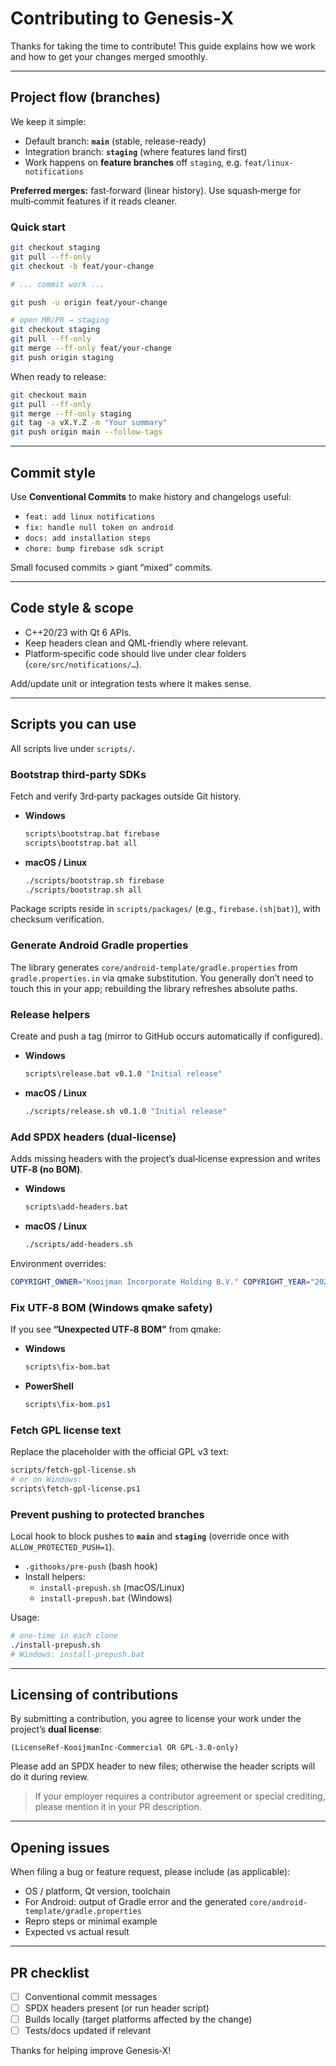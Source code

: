 # Contributing to Genesis‑X

Thanks for taking the time to contribute! This guide explains how we work and how to get your changes merged smoothly.

---

## Project flow (branches)

We keep it simple:

- Default branch: **`main`** (stable, release-ready)
- Integration branch: **`staging`** (where features land first)
- Work happens on **feature branches** off `staging`, e.g. `feat/linux-notifications`

**Preferred merges:** fast‑forward (linear history). Use squash‑merge for multi‑commit features if it reads cleaner.

### Quick start
```bash
git checkout staging
git pull --ff-only
git checkout -b feat/your-change

# ... commit work ...

git push -u origin feat/your-change

# open MR/PR → staging
git checkout staging
git pull --ff-only
git merge --ff-only feat/your-change
git push origin staging
```

When ready to release:
```bash
git checkout main
git pull --ff-only
git merge --ff-only staging
git tag -a vX.Y.Z -m "Your summary"
git push origin main --follow-tags
```

---

## Commit style

Use **Conventional Commits** to make history and changelogs useful:

- `feat: add linux notifications`
- `fix: handle null token on android`
- `docs: add installation steps`
- `chore: bump firebase sdk script`

Small focused commits > giant “mixed” commits.

---

## Code style & scope

- C++20/23 with Qt 6 APIs.
- Keep headers clean and QML‑friendly where relevant.
- Platform‑specific code should live under clear folders (`core/src/notifications/…`).

Add/update unit or integration tests where it makes sense.

---

## Scripts you can use

All scripts live under `scripts/`.

### Bootstrap third‑party SDKs
Fetch and verify 3rd‑party packages outside Git history.

- **Windows**
  ```bat
  scripts\bootstrap.bat firebase
  scripts\bootstrap.bat all
  ```

- **macOS / Linux**
  ```bash
  ./scripts/bootstrap.sh firebase
  ./scripts/bootstrap.sh all
  ```

Package scripts reside in `scripts/packages/` (e.g., `firebase.(sh|bat)`), with checksum verification.

### Generate Android Gradle properties
The library generates `core/android-template/gradle.properties` from `gradle.properties.in` via qmake substitution. You generally don’t need to touch this in your app; rebuilding the library refreshes absolute paths.

### Release helpers
Create and push a tag (mirror to GitHub occurs automatically if configured).

- **Windows**
  ```bat
  scripts\release.bat v0.1.0 "Initial release"
  ```

- **macOS / Linux**
  ```bash
  ./scripts/release.sh v0.1.0 "Initial release"
  ```

### Add SPDX headers (dual‑license)
Adds missing headers with the project’s dual‑license expression and writes **UTF‑8 (no BOM)**.

- **Windows**
  ```bat
  scripts\add-headers.bat
  ```

- **macOS / Linux**
  ```bash
  ./scripts/add-headers.sh
  ```

Environment overrides:
```bash
COPYRIGHT_OWNER="Kooijman Incorporate Holding B.V." COPYRIGHT_YEAR="2025" LICENSE_EXPR="(LicenseRef-KooijmanInc-Commercial OR GPL-3.0-only)" ./scripts/add-headers.sh
```

### Fix UTF‑8 BOM (Windows qmake safety)
If you see **“Unexpected UTF‑8 BOM”** from qmake:

- **Windows**
  ```bat
  scripts\fix-bom.bat
  ```

- **PowerShell**
  ```powershell
  scripts\fix-bom.ps1
  ```

### Fetch GPL license text
Replace the placeholder with the official GPL v3 text:
```bash
scripts/fetch-gpl-license.sh
# or on Windows:
scripts\fetch-gpl-license.ps1
```

### Prevent pushing to protected branches
Local hook to block pushes to **`main`** and **`staging`** (override once with `ALLOW_PROTECTED_PUSH=1`).

- `.githooks/pre-push` (bash hook)
- Install helpers:
  - `install-prepush.sh` (macOS/Linux)
  - `install-prepush.bat` (Windows)

Usage:
```bash
# one-time in each clone
./install-prepush.sh
# Windows: install-prepush.bat
```

---

## Licensing of contributions

By submitting a contribution, you agree to license your work under the project’s **dual license**:

```
(LicenseRef-KooijmanInc-Commercial OR GPL-3.0-only)
```

Please add an SPDX header to new files; otherwise the header scripts will do it during review.

> If your employer requires a contributor agreement or special crediting, please mention it in your PR description.

---

## Opening issues

When filing a bug or feature request, please include (as applicable):

- OS / platform, Qt version, toolchain
- For Android: output of Gradle error and the generated `core/android-template/gradle.properties`
- Repro steps or minimal example
- Expected vs actual result

---

## PR checklist

- [ ] Conventional commit messages
- [ ] SPDX headers present (or run header script)
- [ ] Builds locally (target platforms affected by the change)
- [ ] Tests/docs updated if relevant

Thanks for helping improve Genesis‑X!
